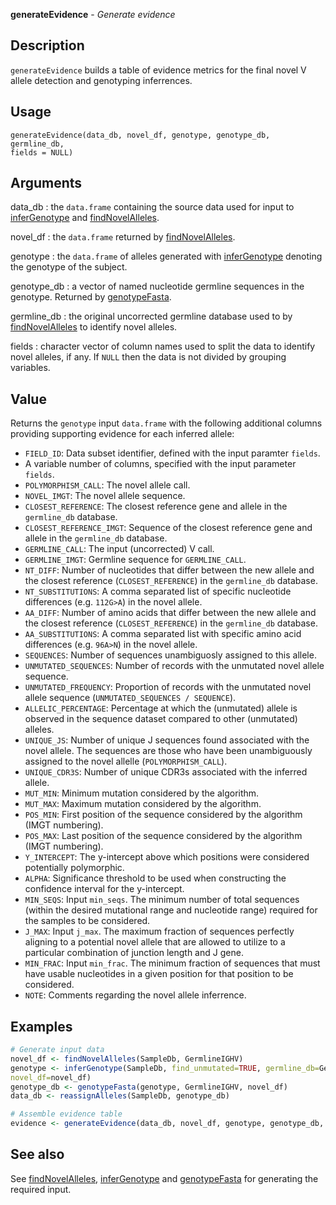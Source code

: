 **generateEvidence** - *Generate evidence*

Description
--------------------

`generateEvidence` builds a table of evidence metrics for the final novel V 
allele detection and genotyping inferrences.


Usage
--------------------
```
generateEvidence(data_db, novel_df, genotype, genotype_db, germline_db,
fields = NULL)
```

Arguments
-------------------

data_db
:   the `data.frame` containing the source data used for input to 
[inferGenotype](inferGenotype.md) and [findNovelAlleles](findNovelAlleles.md).

novel_df
:   the `data.frame` returned by [findNovelAlleles](findNovelAlleles.md).

genotype
:   the `data.frame` of alleles generated with [inferGenotype](inferGenotype.md) 
denoting the genotype of the subject.

genotype_db
:   a vector of named nucleotide germline sequences in the genotype.
Returned by [genotypeFasta](genotypeFasta.md).

germline_db
:   the original uncorrected germline database used to by
[findNovelAlleles](findNovelAlleles.md) to identify novel alleles.

fields
:   character vector of column names used to split the data to 
identify novel alleles, if any. If `NULL` then the data is 
not divided by grouping variables.




Value
-------------------

Returns the `genotype` input `data.frame` with the following additional columns 
providing supporting evidence for each inferred allele:


+  `FIELD_ID`: Data subset identifier, defined with the input paramter `fields`.
+  A variable number of columns, specified with the input parameter `fields`.
+  `POLYMORPHISM_CALL`: The novel allele call.
+  `NOVEL_IMGT`: The novel allele sequence.
+  `CLOSEST_REFERENCE`: The closest reference gene and allele in 
the `germline_db` database.
+  `CLOSEST_REFERENCE_IMGT`: Sequence of the closest reference gene and 
allele in the `germline_db` database.
+  `GERMLINE_CALL`: The input (uncorrected) V call.
+  `GERMLINE_IMGT`: Germline sequence for `GERMLINE_CALL`.
+  `NT_DIFF`: Number of nucleotides that differ between the new allele and
the closest reference (`CLOSEST_REFERENCE`) in the `germline_db` database.
+  `NT_SUBSTITUTIONS`: A comma separated list of specific nucleotide 
differences (e.g. `112G>A`) in the novel allele.
+  `AA_DIFF`: Number of amino acids that differ between the new allele and the closest 
reference (`CLOSEST_REFERENCE`) in the `germline_db` database.
+  `AA_SUBSTITUTIONS`: A comma separated list with specific amino acid 
differences (e.g. `96A>N`) in the novel allele.
+  `SEQUENCES`: Number of sequences unambiguosly assigned to this allele.
+  `UNMUTATED_SEQUENCES`: Number of records with the unmutated novel allele sequence.
+  `UNMUTATED_FREQUENCY`: Proportion of records with the unmutated novel allele 
sequence (`UNMUTATED_SEQUENCES / SEQUENCE`).
+  `ALLELIC_PERCENTAGE`: Percentage at which the (unmutated) allele is observed 
in the sequence dataset compared  to other (unmutated) alleles.
+  `UNIQUE_JS`: Number of unique J sequences found associated with the 
novel allele. The sequences are those who have been unambiguously assigned 
to the novel allelle (`POLYMORPHISM_CALL`).
+  `UNIQUE_CDR3S`: Number of unique CDR3s associated with the inferred allele.
+  `MUT_MIN`: Minimum mutation considered by the algorithm.
+  `MUT_MAX`: Maximum mutation considered by the algorithm.
+  `POS_MIN`: First position of the sequence considered by the algorithm (IMGT numbering).
+  `POS_MAX`: Last position of the sequence considered by the algorithm (IMGT numbering).
+  `Y_INTERCEPT`: The y-intercept above which positions were considered 
potentially polymorphic.
+  `ALPHA`: Significance threshold to be used when constructing the 
confidence interval for the y-intercept.
+  `MIN_SEQS`: Input `min_seqs`. The minimum number of total sequences 
(within the desired mutational range and nucleotide range) required 
for the samples to be considered.
+  `J_MAX`: Input `j_max`. The maximum fraction of sequences perfectly 
aligning to a potential novel allele that are allowed to utilize to a particular 
combination of junction length and J gene.
+  `MIN_FRAC`: Input `min_frac`. The minimum fraction of sequences that must
have usable nucleotides in a given position for that position to be considered.
+  `NOTE`: Comments regarding the novel allele inferrence.




Examples
-------------------

```R
# Generate input data
novel_df <- findNovelAlleles(SampleDb, GermlineIGHV)
genotype <- inferGenotype(SampleDb, find_unmutated=TRUE, germline_db=GermlineIGHV,
novel_df=novel_df)
genotype_db <- genotypeFasta(genotype, GermlineIGHV, novel_df)
data_db <- reassignAlleles(SampleDb, genotype_db)

# Assemble evidence table
evidence <- generateEvidence(data_db, novel_df, genotype, genotype_db, GermlineIGHV)
```



See also
-------------------

See [findNovelAlleles](findNovelAlleles.md), [inferGenotype](inferGenotype.md) and [genotypeFasta](genotypeFasta.md) 
for generating the required input.



